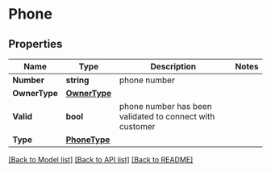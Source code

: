 # Phone

## Properties

Name | Type | Description | Notes
------------ | ------------- | ------------- | -------------
**Number** | **string** | phone number | 
**OwnerType** | [**OwnerType**](OwnerType.md) |  | 
**Valid** | **bool** | phone number has been validated to connect with customer | 
**Type** | [**PhoneType**](PhoneType.md) |  | 

[[Back to Model list]](../README.md#documentation-for-models) [[Back to API list]](../README.md#documentation-for-api-endpoints) [[Back to README]](../README.md)


